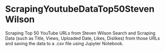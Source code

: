 # ScrapingYoutubeDataTop50StevenWilson
Scraping Top 50 YouTube URLs from Steven Wilson Search and Scraping Data (such as Title, Views, Uploaded Date, Likes, Dislikes) from those URLs and saving the data to a .csv file using Jupyter Notebook.
